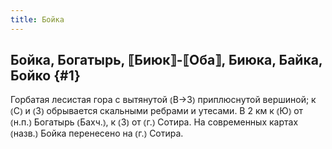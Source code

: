 ```yaml
---
title: Бойка
---
```

## Бойка, Богатырь, ⟦Биюк⟧-⟦Оба⟧, Биюка, Байка, Бойко {#1}

Горбатая лесистая гора с вытянутой ⦅В→З⦆ приплюснутой вершиной; к ⦅С⦆ и ⦅З⦆ обрывается скальными ребрами и утесами. В 2 км к ⦅Ю⦆ от ⦅н.п.⦆ Богатырь ⦅Бахч.⦆, к ⦅З⦆ от ⦅г.⦆ Сотира. На современных картах ⦅назв.⦆ Бойка перенесено на ⦅г.⦆ Сотира.
